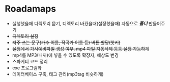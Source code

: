 # Roadamaps
* 실행했을때 디렉토리 묻기, 디렉토리 바꿨을때(설정했을때) 자동으로 **_폴더_** 만들어주기
* ~~디렉토리 설정~~
* ~~자주 쓰는 문구(가수 이름, 작곡가 이름 등) 버튼 할당(핫키)~~
* ~~설정에서 가사예비파일 생성 여부, mp4 파일 자동삭제 등등 설정 가능하게~~
* mp4를 MP3(내꺼)에 넣을 수 있도록 확장자, 해상도 변경
* 스파게티 코드 정리
* exe 프로그램화
* 데이터베이스 구축, 태그 관리(mp3tag 비슷하게)
